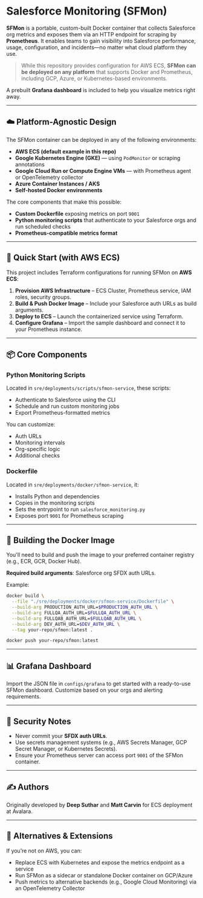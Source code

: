 # Salesforce Monitoring (SFMon)

**SFMon** is a portable, custom-built Docker container that collects Salesforce org metrics and exposes them via an HTTP endpoint for scraping by **Prometheus**. It enables teams to gain visibility into Salesforce performance, usage, configuration, and incidents—no matter what cloud platform they use.

> While this repository provides configuration for AWS ECS, **SFMon can be deployed on any platform** that supports Docker and Prometheus, including GCP, Azure, or Kubernetes-based environments.

A prebuilt **Grafana dashboard** is included to help you visualize metrics right away.

---

## ☁️ Platform-Agnostic Design

The SFMon container can be deployed in any of the following environments:

- **AWS ECS (default example in this repo)**
- **Google Kubernetes Engine (GKE)** — using `PodMonitor` or scraping annotations
- **Google Cloud Run or Compute Engine VMs** — with Prometheus agent or OpenTelemetry collector
- **Azure Container Instances / AKS**
- **Self-hosted Docker environments**

The core components that make this possible:

- **Custom Dockerfile** exposing metrics on port `9001`
- **Python monitoring scripts** that authenticate to your Salesforce orgs and run scheduled checks
- **Prometheus-compatible metrics format**

---

## 🚀 Quick Start (with AWS ECS)

This project includes Terraform configurations for running SFMon on **AWS ECS**:

1. **Provision AWS Infrastructure** – ECS Cluster, Prometheus service, IAM roles, security groups.
2. **Build & Push Docker Image** – Include your Salesforce auth URLs as build arguments.
3. **Deploy to ECS** – Launch the containerized service using Terraform.
4. **Configure Grafana** – Import the sample dashboard and connect it to your Prometheus instance.

---

## 📦 Core Components

### Python Monitoring Scripts

Located in `sre/deployments/scripts/sfmon-service`, these scripts:

- Authenticate to Salesforce using the CLI
- Schedule and run custom monitoring jobs
- Export Prometheus-formatted metrics

You can customize:

- Auth URLs
- Monitoring intervals
- Org-specific logic
- Additional checks

### Dockerfile

Located in `sre/deployments/docker/sfmon-service`, it:

- Installs Python and dependencies
- Copies in the monitoring scripts
- Sets the entrypoint to run `salesforce_monitoring.py`
- Exposes port `9001` for Prometheus scraping

---

## 🔨 Building the Docker Image

You'll need to build and push the image to your preferred container registry (e.g., ECR, GCR, Docker Hub).

**Required build arguments**: Salesforce org SFDX auth URLs.

Example:

```bash
docker build \
  --file "./sre/deployments/docker/sfmon-service/Dockerfile" \
  --build-arg PRODUCTION_AUTH_URL=$PRODUCTION_AUTH_URL \
  --build-arg FULLQA_AUTH_URL=$FULLQA_AUTH_URL \
  --build-arg FULLQAB_AUTH_URL=$FULLQAB_AUTH_URL \
  --build-arg DEV_AUTH_URL=$DEV_AUTH_URL \
  --tag your-repo/sfmon:latest .

docker push your-repo/sfmon:latest
```

---

## 📊 Grafana Dashboard

Import the JSON file in `configs/grafana` to get started with a ready-to-use SFMon dashboard. Customize based on your orgs and alerting requirements.

---

## 🔐 Security Notes

- Never commit your **SFDX auth URLs**.
- Use secrets management systems (e.g., AWS Secrets Manager, GCP Secret Manager, or Kubernetes Secrets).
- Ensure your Prometheus server can access port `9001` of the SFMon container.

---

## ✍️ Authors

Originally developed by **Deep Suthar** and **Matt Carvin** for ECS deployment at Avalara.

---

## 🔄 Alternatives & Extensions

If you’re not on AWS, you can:

- Replace ECS with Kubernetes and expose the metrics endpoint as a service
- Run SFMon as a sidecar or standalone Docker container on GCP/Azure
- Push metrics to alternative backends (e.g., Google Cloud Monitoring) via an OpenTelemetry Collector
